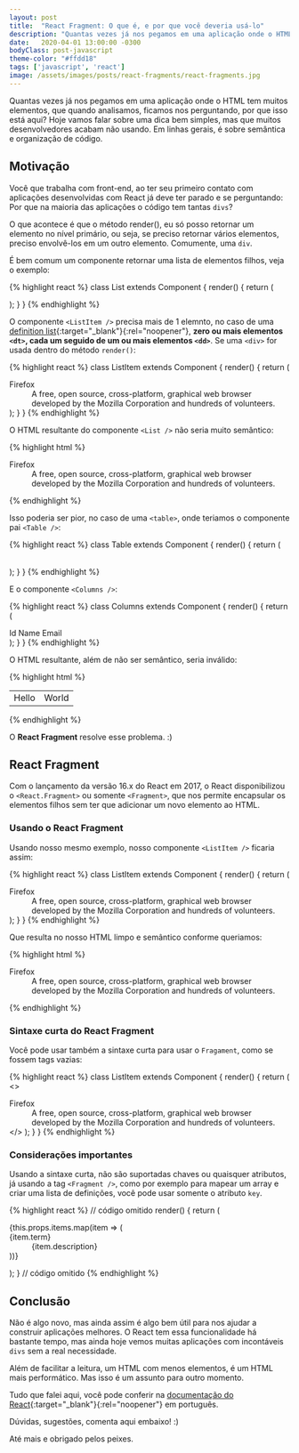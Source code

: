 ```yaml
---
layout: post
title:  "React Fragment: O que é, e por que você deveria usá-lo"
description: "Quantas vezes já nos pegamos em uma aplicação onde o HTML tem muitos elementos, que quando analisamos, ficamos nos perguntando, por que isso está aqui? Hoje vamos tentar resolver isso!"
date:   2020-04-01 13:00:00 -0300
bodyClass: post-javascript
theme-color: "#ffdd18"
tags: ['javascript', 'react']
image: /assets/images/posts/react-fragments/react-fragments.jpg
---
```


Quantas vezes já nos pegamos em uma aplicação onde o HTML tem muitos elementos, que quando analisamos, ficamos nos perguntando, por que isso está aqui? Hoje vamos falar sobre uma dica bem simples, mas que muitos desenvolvedores acabam não usando. Em linhas gerais, é sobre semântica e organização de código.


## Motivação

Você que trabalha com front-end, ao ter seu primeiro contato com aplicações desenvolvidas com React já deve ter parado e se perguntando: Por que na maioria das aplicações o código tem tantas `divs`?

O que acontece é que o método render(), eu só posso retornar um elemento no nível primário, ou seja, se preciso retornar vários elementos, preciso envolvê-los em um outro elemento. Comumente, uma `div`.

É bem comum um componente retornar uma lista de elementos filhos, veja o exemplo:

{% highlight react %}
class List extends Component {
  render() {
    return (
      <dl>
        <ListItem />
      </dl>
    );
  }
}
{% endhighlight %}

O componente `<ListItem />` precisa mais de 1 elemnto, no caso de uma [definition list](https://developer.mozilla.org/pt-BR/docs/Web/HTML/Element/dl){:target="_blank"}{:rel="noopener"}, **zero ou mais elementos `<dt>`, cada um seguido de um ou mais elementos `<dd>`**. Se uma `<div>` for usada dentro do método `render()`:

{% highlight react %}
class ListItem extends Component {
  render() {
    return (
      <div>
        <dt>Firefox</dt>
        <dd>A free, open source, cross-platform,
          graphical web browser developed by the Mozilla Corporation
          and hundreds of volunteers.</dd>
      </div>
    );
  }
}
{% endhighlight %}

O HTML resultante do componente `<List />` não seria muito semântico:

{% highlight html %}
<dl>
  <div>
    <dt>Firefox</dt>
    <dd>A free, open source, cross-platform,
      graphical web browser developed by the Mozilla Corporation
      and hundreds of volunteers.</dd>
  </div>
</dl>
{% endhighlight %}

Isso poderia ser pior, no caso de uma `<table>`, onde teriamos o componente pai `<Table />`:

{% highlight react %}
class Table extends Component {
  render() {
    return (
      <table>
        <tr>
          <Columns />
        </tr>
      </table>
    );
  }
}
{% endhighlight %}

E o componente `<Columns />`:

{% highlight react %}
class Columns extends Component {
  render() {
    return (
      <div>
        <td>Id</td>
        <td>Name</td>
        <td>Email</td>
      </div>
    );
  }
}
{% endhighlight %}

O HTML resultante, além de não ser semântico, seria inválido:

{% highlight html %}
<table>
  <tr>
    <div>
      <td>Hello</td>
      <td>World</td>
    </div>
  </tr>
</table>
{% endhighlight %}

O **React Fragment** resolve esse problema. :)

## React Fragment

Com o lançamento da versão 16.x do React em 2017, o React disponibilizou o `<React.Fragment>` ou somente `<Fragment>`, que nos permite encapsular os elementos filhos sem ter que adicionar um novo elemento ao HTML.

### Usando o React Fragment

Usando nosso mesmo exemplo, nosso componente `<ListItem />` ficaria assim:

{% highlight react %}
class ListItem extends Component {
  render() {
    return (
      <Fragment>
        <dt>Firefox</dt>
        <dd>A free, open source, cross-platform,
          graphical web browser developed by the Mozilla Corporation
          and hundreds of volunteers.</dd>
      </Fragment>
    );
  }
}
{% endhighlight %}

Que resulta no nosso HTML limpo e semântico conforme queriamos:

{% highlight html %}
<dl>
  <dt>Firefox</dt>
  <dd>A free, open source, cross-platform,
    graphical web browser developed by the Mozilla Corporation
      and hundreds of volunteers.</dd>
</dl>
{% endhighlight %}

### Sintaxe curta do React Fragment

Você pode usar também a sintaxe curta para usar o `Fragament`, como se fossem tags vazias:

{% highlight react %}
class ListItem extends Component {
  render() {
    return (
      <>
        <dt>Firefox</dt>
        <dd>A free, open source, cross-platform,
          graphical web browser developed by the Mozilla Corporation
          and hundreds of volunteers.</dd>
      </>
    );
  }
}
{% endhighlight %}

### Considerações importantes

Usando a sintaxe curta, não são suportadas chaves ou quaisquer atributos, já usando a tag `<Fragment />`, como por exemplo para mapear um array e criar uma lista de definições, você pode usar somente o atributo `key`.

{% highlight react %}
// código omitido
render() {
  return (
    <dl>
      {this.props.items.map(item => (
        <Fragment key={item.id}>
          <dt>{item.term}</dt>
          <dd>{item.description}</dd>
        </Fragment>
      ))}
    </dl>
  );
}
// código omitido
{% endhighlight %}


## Conclusão

Não é algo novo, mas ainda assim é algo bem útil para nos ajudar a construir aplicações melhores. O React tem essa funcionalidade há bastante tempo, mas ainda hoje vemos muitas aplicações com incontáveis `divs` sem a real necessidade.

Além de facilitar a leitura, um HTML com menos elementos, é um HTML mais performático. Mas isso é um assunto para outro momento.

Tudo que falei aqui, você pode conferir na [documentação do React](https://pt-br.reactjs.org/docs/fragments.html){:target="_blank"}{:rel="noopener"} em português.

Dúvidas, sugestões, comenta aqui embaixo! :)

Até mais e obrigado pelos peixes.
